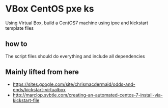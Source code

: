 VBox CentOS pxe ks
==================

Using Virtual Box, build a CentOS7 machine using ipxe and kickstart template files

how to
------
The script files should do everything and include all dependencies


Mainly lifted from here
-----------------------
 * https://sites.google.com/site/chrismacdermaid/odds-and-ends/kickstart-virtualbox
 * http://marclop.svbtle.com/creating-an-automated-centos-7-install-via-kickstart-file







